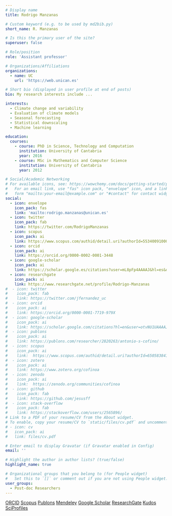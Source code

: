 ```yaml
---
# Display name
title: Rodrigo Manzanas

# Custom keyword (e.g. to be used by md2bib.py)
short_name: R. Manzanas

# Is this the primary user of the site?
superuser: false

# Role/position
role: 'Assistant professor'

# Organizations/Affiliations
organizations:
  - name: UC
    url: 'https://web.unican.es'

# Short bio (displayed in user profile at end of posts)
bio: My research interests include ...

interests:
  - Climate change and variability
  - Evaluation of climate models
  - Seasonal forecasting
  - Statistical downscaling
  - Machine learning

education:
  courses:
    - course: PhD in Science, Technology and Computation
      institution: University of Cantabria
      year: 2016
    - course: MSc in Mathematics and Computer Science
      institution: University of Cantabria
      year: 2012

# Social/Academic Networking
# For available icons, see: https://wowchemy.com/docs/getting-started/page-builder/#icons
#   For an email link, use "fas" icon pack, "envelope" icon, and a link in the
#   form "mailto:your-email@example.com" or "#contact" for contact widget.
social:
  - icon: envelope
    icon_pack: fas
    link: 'mailto:rodrigo.manzanas@unican.es'
  - icon: twitter
    icon_pack: fab
    link: https://twitter.com/RodrigoManzanas
  - icon: scopus
    icon_pack: ai
    link: https://www.scopus.com/authid/detail.uri?authorId=55340091000
  - icon: orcid
    icon_pack: ai
    link: https://orcid.org/0000-0002-0001-3448
  - icon: google-scholar
    icon_pack: ai
    link: https://scholar.google.es/citations?user=mL8pFp4AAAAJ&hl=es&oi=ao
  - icon: researchgate
    icon_pack: ai
    link: https://www.researchgate.net/profile/Rodrigo-Manzanas
#  - icon: twitter
#    icon_pack: fab
#    link: https://twitter.com/jfernandez_uc
#  - icon: orcid
#    icon_pack: ai
#    link: https://orcid.org/0000-0001-7719-979X
#  - icon: google-scholar
#    icon_pack: ai
#    link: https://scholar.google.com/citations?hl=en&user=otvNU1UAAAAJ&view_op=list_works&sortby=pubdate
#  - icon: publons
#    icon_pack: ai
#    link: https://publons.com/researcher/2820263/antonio-s-cofino/
#  - icon: scopus
#    icon_pack: ai
#    link:  https://www.scopus.com/authid/detail.uri?authorId=6505838419
#  - icon: zotero
#    icon_pack: ai
#    link: https://www.zotero.org/cofinoa
#  - icon: zenodo
#    icon_pack: ai
#    link:  https://zenodo.org/communities/cofinoa
#  - icon: github
#    icon_pack: fab
#    link: https://github.com/jesusff
#  - icon: stack-overflow
#    icon_pack: fab
#    link: https://stackoverflow.com/users/2565896/
# Link to a PDF of your resume/CV from the About widget.
# To enable, copy your resume/CV to `static/files/cv.pdf` and uncomment the lines below.
# - icon: cv
#   icon_pack: ai
#   link: files/cv.pdf

# Enter email to display Gravatar (if Gravatar enabled in Config)
email: ''

# Highlight the author in author lists? (true/false)
highlight_name: true

# Organizational groups that you belong to (for People widget)
#   Set this to `[]` or comment out if you are not using People widget.
user_groups:
  - Post-doc Researchers
---
```


<a href="http://orcid.org/0000-0002-0001-3448">ORCID</a>
<a href="https://www.scopus.com/authid/detail.uri?authorId=55340091000">Scopus</a>
<a href="https://publons.com/researcher/2677226/r-manzanas/">Publons</a>
<a href="https://www.mendeley.com/profiles/rodrigo-manzanas/">Mendeley</a>
<a href="https://scholar.google.es/citations?user=mL8pFp4AAAAJ&hl=es&oi=ao">Google Scholar</a>
<a href="https://www.researchgate.net/profile/Rodrigo_Manzanas">ResearchGate</a>
<a href="https://www.growkudos.com/profile/rodrigo_manzanas">Kudos</a>
<a href="http://sciprofiles.com/profile/rmanzanas">SciProfiles</a>



